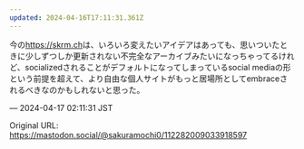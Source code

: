 ```yaml
---
updated: 2024-04-16T17:11:31.361Z
---
```


<p>今の<a href="https://skrm.ch" target="_blank" rel="nofollow noopener noreferrer" translate="no"><span class="invisible">https://</span><span class="">skrm.ch</span><span class="invisible"></span></a>は、いろいろ変えたいアイデアはあっても、思いついたときに少しずつしか更新されない不完全なアーカイブみたいになっちゃってるけれど、socializedされることがデフォルトになってしまっているsocial mediaの形という前提を超えて、より自由な個人サイトがもっと居場所としてembraceされるべきなのかもしれないと思った。</p>

&mdash; 2024-04-17 02:11:31 JST

Original URL: https://mastodon.social/@sakuramochi0/112282009033918597
